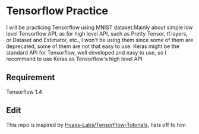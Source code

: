 # Tensorflow Practice

I will be practicing Tensorflow using MNIST dataset.Mainly about simple low level Tensorflow 
API, as for high level API, such as Pretty Tensor, tf.layers, or Dataset and Estimator, etc., I
won't be using them since some of them are deprecated, some of them are not that easy to use.
Keras might be the standard API for Tensorflow, well developed and easy to use, so I recommand
to use Keras as Tensorflow's high level API

## Requirement

Tensorflow 1.4


## Edit
This repo is inspired by [Hvass-Labs/TensorFlow-Tutorials](https://github.com/Hvass-Labs/TensorFlow-Tutorials), hats off to him